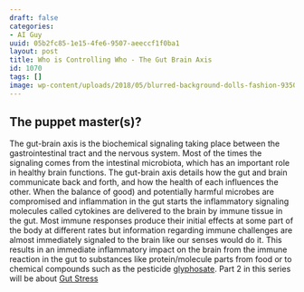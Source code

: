 ```yaml
---
draft: false
categories:
- AI Guy
uuid: 05b2fc85-1e15-4fe6-9507-aeeccf1f0ba1
layout: post
title: Who is Controlling Who - The Gut Brain Axis
id: 1070
tags: []
image: wp-content/uploads/2018/05/blurred-background-dolls-fashion-935019.jpg
---
```


## The puppet master(s)?
The gut-brain axis is the biochemical signaling taking place between the gastrointestinal tract and the nervous system. Most of the times the signaling comes from the intestinal microbiota, which has an important role in healthy brain functions. The gut-brain axis details how the gut and brain communicate back and forth, and how the health of each influences the other. When the balance of good) and potentially harmful microbes are compromised and inflammation&nbsp;in the gut starts the&nbsp;inflammatory signaling molecules called cytokines are delivered to the brain by immune tissue in the gut. Most immune responses produce their initial effects at some part of the body at different rates but information regarding immune challenges are almost immediately signaled to the brain like our senses would do it. This results&nbsp;in an immediate inflammatory impact on the brain from the immune reaction in the gut to substances like protein/molecule parts from food or to chemical compounds such as the pesticide [glyphosate](https://factastichealth.com/glyphosate). Part 2 in this series will be about [Gut Stress](https://factastichealth.com/gut-stress)